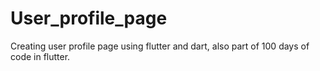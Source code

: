 # User_profile_page
Creating user profile page using flutter and dart, also part of 100 days of code in flutter.
